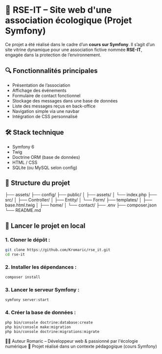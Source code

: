 # 🌿 RSE-IT – Site web d'une association écologique (Projet Symfony)

Ce projet a été réalisé dans le cadre d’un **cours sur Symfony**. Il s’agit d’un site vitrine dynamique pour une association fictive nommée **RSE-IT**, engagée dans la protection de l’environnement.

## 🔍 Fonctionnalités principales

- Présentation de l’association
- Affichage des événements
- Formulaire de contact fonctionnel
- Stockage des messages dans une base de données
- Liste des messages reçus en back-office
- Navigation simple via une navbar
- Intégration de CSS personnalisé

## 🛠️ Stack technique

- Symfony 6
- Twig
- Doctrine ORM (base de données)
- HTML / CSS
- SQLite (ou MySQL selon config)

## 📁 Structure du projet

├── assets/
├── config/
├── public/
│ ├── assets/
│ └── index.php
├── src/
│ ├── Controller/
│ ├── Entity/
│ └── Form/
├── templates/
│ ├── base.html.twig
│ ├── home/
│ └── contact/
├── .env
├── composer.json
└── README.md

## 🚀 Lancer le projet en local

### 1. Cloner le dépôt :
```bash
git clone https://github.com/Kromaric/rse_it.git
cd rse-it
```
### 2. Installer les dépendances :

```bash
composer install
```
### 3. Lancer le serveur Symfony :

```bash
symfony server:start
```

### 4. Créer la base de données :

```bash
php bin/console doctrine:database:create
php bin/console make:migration
php bin/console doctrine:migrations:migrate
```

🙋‍♂️ Auteur
Romaric – Développeur web & passionné par l'écologie numérique 🌱
Projet réalisé dans un contexte pédagogique (cours Symfony)


